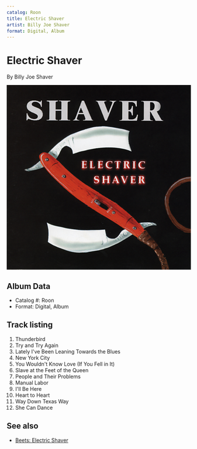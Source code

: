 ```yaml
---
catalog: Roon
title: Electric Shaver
artist: Billy Joe Shaver
format: Digital, Album
---
```


# Electric Shaver

By Billy Joe Shaver

![](../../assets/albumcovers/Billy_Joe_Shaver-Electric_Shaver.png)

## Album Data

- Catalog #: Roon
- Format: Digital, Album


## Track listing


1. Thunderbird
2. Try and Try Again
3. Lately I've Been Leaning Towards the Blues
4. New York City
5. You Wouldn't Know Love (If You Fell in It)
6. Slave at the Feet of the Queen
7. People and Their Problems
8. Manual Labor
9. I'll Be Here
10. Heart to Heart
11. Way Down Texas Way
12. She Can Dance


## See also

- [Beets: Electric Shaver](../../Beets/Billy_Joe_Shaver/Electric_Shaver.md)
